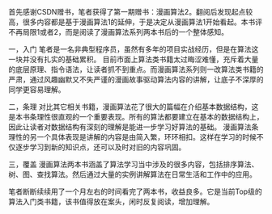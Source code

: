 首先感谢CSDN赠书，笔者获得了第一期赠书：漫画算法2。翻阅后发现起点较高，很多内容都是基于漫画算法1的延伸，于是决定从漫画算法1开始看起。本书评不再局限1或者2，而是阅读了漫画算法系列两本书后的一个整体感知。

一，入门
笔者是一名非典型程序员，虽然有多年的项目实战经历，但是在算法这一块并没有扎实的基础累积。
目前市面上算法类书籍太过晦涩难懂，充斥着大量的底层原理、指令语法，让读者抓不到重点。而漫画算法系列则一改算法类书籍的严肃，通过风趣幽默又不失严谨的漫画故事驱动算法内容的讲解，让底子不深厚的同学更容易理解。

二，条理
对比其它相关书籍，漫画算法花了很大的篇幅在介绍基本数据结构，这是本书条理性很直观的一个重要表现。所有的算法都要建立在基本的数据结构上，因此让读者对数据结构有深刻的理解是能进一步学习好算法的基础。
漫画算法条理性的另一个具体表现是讲解的内容是由简入繁，环环相扣。这样在学习的时候不仅逐步学习到新的知识点，还可以及时对旧的内容巩固。

三，覆盖
漫画算法两本书涵盖了算法学习当中涉及的很多内容，包括排序算法、树、图、查找算法。然后通过大量的实例讲解算法在日常生活和工作中的应用。

笔者断断续续用了一个月左右的时间看完了两本书，收益良多。它是当前Top级的算法入门类书籍，该书值得放在案头，闲时反复阅读，增加理解。